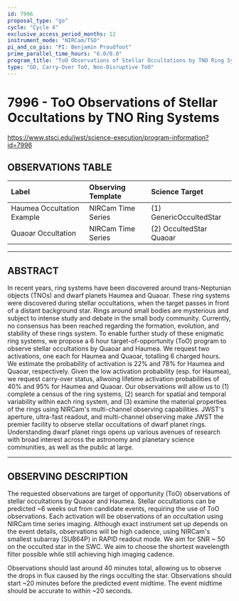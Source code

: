 ```yaml
---
id: 7996
proposal_type: "go"
cycle: "Cycle 4"
exclusive_access_period_months: 12
instrument_mode: "NIRCam/TSO"
pi_and_co_pis: "PI: Benjamin Proudfoot"
prime_parallel_time_hours: "6.0/0.0"
program_title: "ToO Observations of Stellar Occultations by TNO Ring Systems"
type: "GO, Carry-Over ToO, Non-Disruptive ToO"
---
```

# 7996 - ToO Observations of Stellar Occultations by TNO Ring Systems
https://www.stsci.edu/jwst/science-execution/program-information?id=7996
## OBSERVATIONS TABLE
| Label                      | Observing Template    | Science Target            |
| :------------------------- | :-------------------- | :------------------------ |
| Haumea Occultation Example | NIRCam Time Series    | (1) GenericOccultedStar   |
| Quaoar Occultation         | NIRCam Time Series    | (2) OccultedStar Quaoar   |

---

## ABSTRACT

In recent years, ring systems have been discovered around trans-Neptunian objects (TNOs) and dwarf planets Haumea and Quaoar. These ring systems were discovered during stellar occultations, when the target passes in front of a distant background star. Rings around small bodies are mysterious and subject to intense study and debate in the small body community. Currently, no consensus has been reached regarding the formation, evolution, and stability of these rings system. To enable further study of these enigmatic ring systems, we propose a 6 hour target-of-opportunity (ToO) program to observe stellar occultations by Quaoar and Haumea. We request two activations, one each for Haumea and Quaoar, totalling 6 charged hours. We estimate the probability of activation is 22% and 78% for Haumea and Quaoar, respectively. Given the low activation probability (esp. for Haumea), we request carry-over status, allwoing lifetime activation probabilities of 40% and 95% for Haumea and Quaoar. Our observations will allow us to (1) complete a census of the ring systems, (2) search for spatial and temporal variability within each ring system, and (3) examine the material properties of the rings using NIRCam's multi-channel observing capabilities. JWST's aperture, ultra-fast readout, and multi-channel observing make JWST the premier facility to observe stellar occultations of dwarf planet rings. Understanding dwarf planet rings opens up various avenues of research with broad interest across the astronomy and planetary science communities, as well as the public at large.

---

## OBSERVING DESCRIPTION

The requested observations are target of opportunity (ToO) observations of stellar occultations by Quaoar and Haumea. Stellar occultations can be predicted ~6 weeks out from candidate events, requiring the use of ToO observations. Each activation will be observations of an occultation using NIRCam time series imaging. Although exact instrument set up depends on the event details, observations will be high cadence, using NIRCam's smallest subarray (SUB64P) in RAPID readout mode. We aim for SNR ~ 50 on the occulted star in the SWC. We aim to choose the shortest wavelength filter possible while still achieving high imaging cadence.

Observations should last around 40 minutes total, allowing us to observe the drops in flux caused by the rings occulting the star. Observations should start ~20 minutes before the predicted event midtime. The event midtime should be accurate to within ~20 seconds.